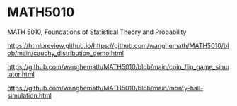 # MATH5010
MATH 5010, Foundations of Statistical Theory and Probability

 https://htmlpreview.github.io/https://github.com/wanghemath/MATH5010/blob/main/cauchy_distribution_demo.html

https://github.com/wanghemath/MATH5010/blob/main/coin_flip_game_simulator.html

https://github.com/wanghemath/MATH5010/blob/main/monty-hall-simulation.html
